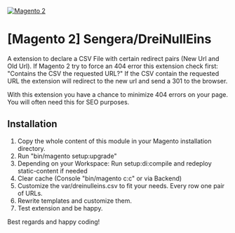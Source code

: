 [![Magento 2](https://img.shields.io/badge/Magento2-yes-green.svg)](https://github.com/mSengera/Magento-2-CSV-to-301-Redirect-Extension)

# [Magento 2] Sengera/DreiNullEins
A extension to declare a CSV File with certain redirect pairs (New Url and Old Url).
If Magento 2 try to force an 404 error this extension check first: "Contains the CSV the requested URL?"
If the CSV contain the requested URL the extension will redirect to the new url and send a 301 to the browser.

With this extension you have a chance to minimize 404 errors on your page. 
You will often need this for SEO purposes. 

Installation
------------

1. Copy the whole content of this module in your Magento installation directory.
2. Run "bin/magento setup:upgrade"
3. Depending on your Workspace: Run setup:di:compile and redeploy static-content if needed
4. Clear cache (Console "bin/magento c:c" or via Backend)
5. Customize the var/dreinulleins.csv to fit your needs. Every row one pair of URLs.
6. Rewrite templates and customize them.
7. Test extension and be happy.

Best regards and happy coding!